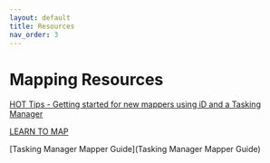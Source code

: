 ```yaml
---
layout: default
title: Resources
nav_order: 3
---
```


# Mapping Resources

[HOT Tips - Getting started for new mappers using iD and a Tasking Manager](https://learnosm.org/en/hot-tips/)

[LEARN TO MAP](https://mapgive.state.gov/learn-to-map/)

[Tasking Manager Mapper Guide](Tasking Manager Mapper Guide)
